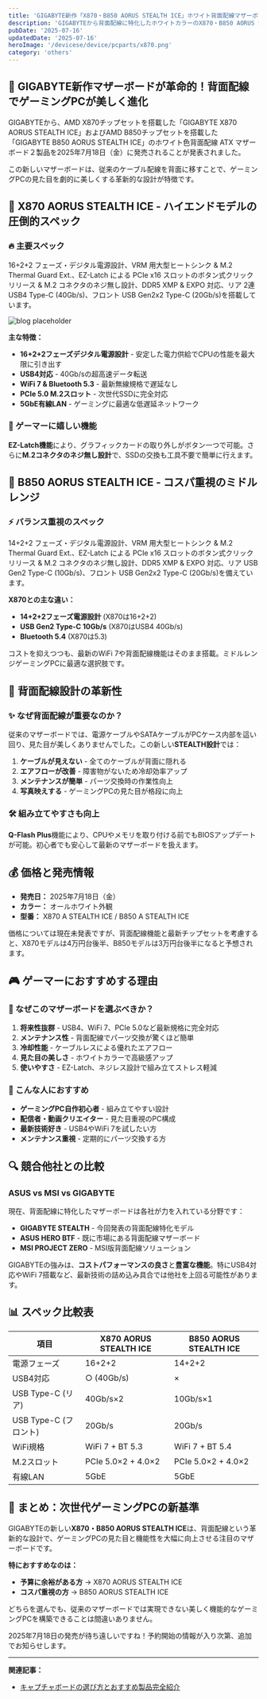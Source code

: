 ```yaml
---
title: 'GIGABYTE新作「X870・B850 AORUS STEALTH ICE」ホワイト背面配線マザーボード発売！次世代ゲーミングPCの新常識'
description: 'GIGABYTEから背面配線に特化したホワイトカラーのX870・B850 AORUS STEALTH ICEマザーボードが2025年7月18日発売。USB4対応、WiFi 7搭載でゲーミングPCの配線がスッキリ美しく。'
pubDate: '2025-07-16'
updatedDate: '2025-07-16'
heroImage: '/devicese/device/pcparts/x870.png'
category: 'others'
---
```


## 🚀 GIGABYTE新作マザーボードが革命的！背面配線でゲーミングPCが美しく進化

GIGABYTEから、AMD X870チップセットを搭載した「GIGABYTE X870 AORUS STEALTH ICE」およびAMD B850チップセットを搭載した「GIGABYTE B850 AORUS STEALTH ICE」のホワイト色背面配線 ATX マザーボード２製品を2025年7月18日（金）に発売されることが発表されました。

この新しいマザーボードは、従来のケーブル配線を背面に移すことで、ゲーミングPCの見た目を劇的に美しくする革新的な設計が特徴です。

## 💎 X870 AORUS STEALTH ICE - ハイエンドモデルの圧倒的スペック

### 🔥 主要スペック

16+2+2 フェーズ・デジタル電源設計、VRM 用大型ヒートシンク & M.2 Thermal Guard Ext.、EZ-Latch による PCIe x16 スロットのボタン式クリックリリース & M.2 コネクタのネジ無し設計、DDR5 XMP & EXPO 対応、リア 2連 USB4 Type-C (40Gb/s)、フロント USB Gen2x2 Type-C (20Gb/s)を搭載しています。

![blog placeholder](/devicese/device/pcparts/x870hide.png)

**主な特徴：**
- **16+2+2フェーズデジタル電源設計** - 安定した電力供給でCPUの性能を最大限に引き出す
- **USB4対応** - 40Gb/sの超高速データ転送
- **WiFi 7 & Bluetooth 5.3** - 最新無線規格で遅延なし
- **PCIe 5.0 M.2スロット** - 次世代SSDに完全対応
- **5GbE有線LAN** - ゲーミングに最適な低遅延ネットワーク

### 🎯 ゲーマーに嬉しい機能

**EZ-Latch機能**により、グラフィックカードの取り外しがボタン一つで可能。さらに**M.2コネクタのネジ無し設計**で、SSDの交換も工具不要で簡単に行えます。

## 💼 B850 AORUS STEALTH ICE - コスパ重視のミドルレンジ

### ⚡ バランス重視のスペック

14+2+2 フェーズ・デジタル電源設計、VRM 用大型ヒートシンク & M.2 Thermal Guard Ext.、EZ-Latch による PCIe x16 スロットのボタン式クリックリリース & M.2 コネクタのネジ無し設計、DDR5 XMP & EXPO 対応、リア USB Gen2 Type-C (10Gb/s)、フロント USB Gen2x2 Type-C (20Gb/s)を備えています。

**X870との主な違い：**
- **14+2+2フェーズ電源設計** (X870は16+2+2)
- **USB Gen2 Type-C 10Gb/s** (X870はUSB4 40Gb/s)
- **Bluetooth 5.4** (X870は5.3)

コストを抑えつつも、最新のWiFi 7や背面配線機能はそのまま搭載。ミドルレンジゲーミングPCに最適な選択肢です。

## 🎨 背面配線設計の革新性

### ✨ なぜ背面配線が重要なのか？

従来のマザーボードでは、電源ケーブルやSATAケーブルがPCケース内部を這い回り、見た目が美しくありませんでした。この新しい**STEALTH設計**では：

1. **ケーブルが見えない** - 全てのケーブルが背面に隠れる
2. **エアフローが改善** - 障害物がないため冷却効率アップ
3. **メンテナンスが簡単** - パーツ交換時の作業性向上
4. **写真映えする** - ゲーミングPCの見た目が格段に向上

### 🛠️ 組み立てやすさも向上

**Q-Flash Plus**機能により、CPUやメモリを取り付ける前でもBIOSアップデートが可能。初心者でも安心して最新のマザーボードを扱えます。

## 💰 価格と発売情報

- **発売日：** 2025年7月18日（金）
- **カラー：** オールホワイト外観
- **型番：** X870 A STEALTH ICE / B850 A STEALTH ICE

価格については現在未発表ですが、背面配線機能と最新チップセットを考慮すると、X870モデルは4万円台後半、B850モデルは3万円台後半になると予想されます。

## 🎮 ゲーマーにおすすめする理由

### 🚀 なぜこのマザーボードを選ぶべきか？

1. **将来性抜群** - USB4、WiFi 7、PCIe 5.0など最新規格に完全対応
2. **メンテナンス性** - 背面配線でパーツ交換が驚くほど簡単
3. **冷却性能** - ケーブルレスによる優れたエアフロー
4. **見た目の美しさ** - ホワイトカラーで高級感アップ
5. **使いやすさ** - EZ-Latch、ネジレス設計で組み立てストレス軽減

### 🎯 こんな人におすすめ

- **ゲーミングPC自作初心者** - 組み立てやすい設計
- **配信者・動画クリエイター** - 見た目重視のPC構成
- **最新技術好き** - USB4やWiFi 7を試したい方
- **メンテナンス重視** - 定期的にパーツ交換する方

## 🔍 競合他社との比較

### ASUS vs MSI vs GIGABYTE

現在、背面配線に特化したマザーボードは各社が力を入れている分野です：

- **GIGABYTE STEALTH** - 今回発表の背面配線特化モデル
- **ASUS HERO BTF** - 既に市場にある背面配線マザーボード
- **MSI PROJECT ZERO** - MSI版背面配線ソリューション

GIGABYTEの強みは、**コストパフォーマンスの良さ**と**豊富な機能**。特にUSB4対応やWiFi 7搭載など、最新技術の詰め込み具合では他社を上回る可能性があります。

## 📊 スペック比較表

| 項目 | X870 AORUS STEALTH ICE | B850 AORUS STEALTH ICE |
|------|------------------------|------------------------|
| 電源フェーズ | 16+2+2 | 14+2+2 |
| USB4対応 | ○ (40Gb/s) | × |
| USB Type-C (リア) | 40Gb/s×2 | 10Gb/s×1 |
| USB Type-C (フロント) | 20Gb/s | 20Gb/s |
| WiFi規格 | WiFi 7 + BT 5.3 | WiFi 7 + BT 5.4 |
| M.2スロット | PCIe 5.0×2 + 4.0×2 | PCIe 5.0×2 + 4.0×2 |
| 有線LAN | 5GbE | 5GbE |

## 🌟 まとめ：次世代ゲーミングPCの新基準

GIGABYTEの新しい**X870・B850 AORUS STEALTH ICE**は、背面配線という革新的な設計で、ゲーミングPCの見た目と機能性を大幅に向上させる注目のマザーボードです。

**特におすすめなのは：**
- **予算に余裕がある方** → X870 AORUS STEALTH ICE
- **コスパ重視の方** → B850 AORUS STEALTH ICE

どちらを選んでも、従来のマザーボードでは実現できない美しく機能的なゲーミングPCを構築できることは間違いありません。

2025年7月18日の発売が待ち遠しいですね！予約開始の情報が入り次第、追加でお知らせします。

---

**関連記事：**
- [キャプチャボードの選び方とおすすめ製品完全紹介](/device/capture/)